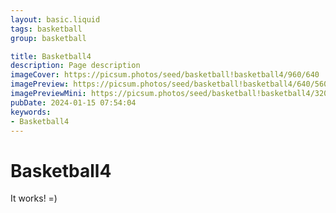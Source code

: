 ```yaml
---
layout: basic.liquid
tags: basketball
group: basketball

title: Basketball4
description: Page description
imageCover: https://picsum.photos/seed/basketball!basketball4/960/640
imagePreview: https://picsum.photos/seed/basketball!basketball4/640/560
imagePreviewMini: https://picsum.photos/seed/basketball!basketball4/320/240
pubDate: 2024-01-15 07:54:04
keywords:
- Basketball4
---
```


# Basketball4

It works! =)
